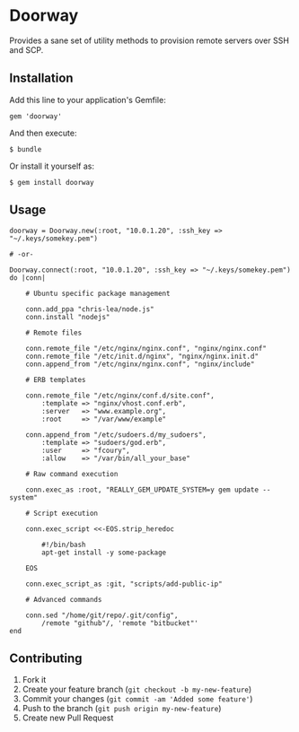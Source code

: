 # Doorway

Provides a sane set of utility methods to provision remote servers over SSH and SCP.

## Installation

Add this line to your application's Gemfile:

    gem 'doorway'

And then execute:

    $ bundle

Or install it yourself as:

    $ gem install doorway

## Usage

	doorway = Doorway.new(:root, "10.0.1.20", :ssh_key => "~/.keys/somekey.pem")
	
	# -or-
	
	Doorway.connect(:root, "10.0.1.20", :ssh_key => "~/.keys/somekey.pem") do |conn|
	
		# Ubuntu specific package management

		conn.add_ppa "chris-lea/node.js"
		conn.install "nodejs"
	
		# Remote files

		conn.remote_file "/etc/nginx/nginx.conf", "nginx/nginx.conf"
		conn.remote_file "/etc/init.d/nginx", "nginx/nginx.init.d"
		conn.append_from "/etc/nginx/nginx.conf", "nginx/include"

		# ERB templates 
		
		conn.remote_file "/etc/nginx/conf.d/site.conf",
			:template => "nginx/vhost.conf.erb",
			:server   => "www.example.org",
			:root     => "/var/www/example"
			
		conn.append_from "/etc/sudoers.d/my_sudoers",
			:template => "sudoers/god.erb",
			:user     => "fcoury",
			:allow    => "/var/bin/all_your_base"
		  
		# Raw command execution

		conn.exec_as :root, "REALLY_GEM_UPDATE_SYSTEM=y gem update --system"
	
		# Script execution

		conn.exec_script <<-EOS.strip_heredoc
		
			#!/bin/bash
			apt-get install -y some-package
		
		EOS
		
		conn.exec_script_as :git, "scripts/add-public-ip"
		
		# Advanced commands
		
		conn.sed "/home/git/repo/.git/config", 
			/remote "github"/, 'remote "bitbucket"'
	end
	

## Contributing

1. Fork it
2. Create your feature branch (`git checkout -b my-new-feature`)
3. Commit your changes (`git commit -am 'Added some feature'`)
4. Push to the branch (`git push origin my-new-feature`)
5. Create new Pull Request
